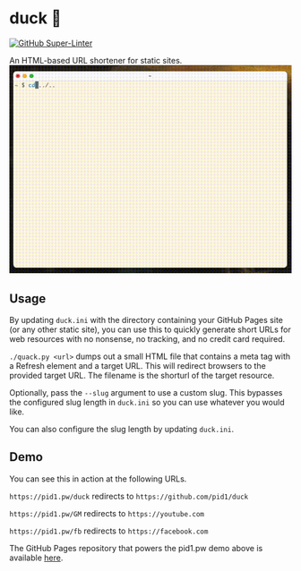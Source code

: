 # duck 🦆

[![GitHub Super-Linter](https://github.com/pid1/duck/workflows/Linting/badge.svg)](https://github.com/marketplace/actions/super-linter)

An HTML-based URL shortener for static sites.
![Demo Gif](demo.gif)

## Usage

By updating `duck.ini` with the directory containing your GitHub Pages site (or any other static site), you can use this to quickly generate short URLs for web resources with no nonsense, no tracking, and no credit card required.

`./quack.py <url>` dumps out a small HTML file that contains a meta tag with a Refresh element and a target URL. This will redirect browsers to the provided target URL. The filename is the shorturl of the target resource. 

Optionally, pass the `--slug` argument to use a custom slug. This bypasses the configured slug length in `duck.ini` so you can use whatever you would like.

You can also configure the slug length by updating `duck.ini`.

## Demo

You can see this in action at the following URLs.

`https://pid1.pw/duck` redirects to `https://github.com/pid1/duck`

`https://pid1.pw/GM` redirects to `https://youtube.com`

`https://pid1.pw/fb` redirects to `https://facebook.com`

The GitHub Pages repository that powers the pid1.pw demo above is available [here](https://github.com/pid1/redirect).


